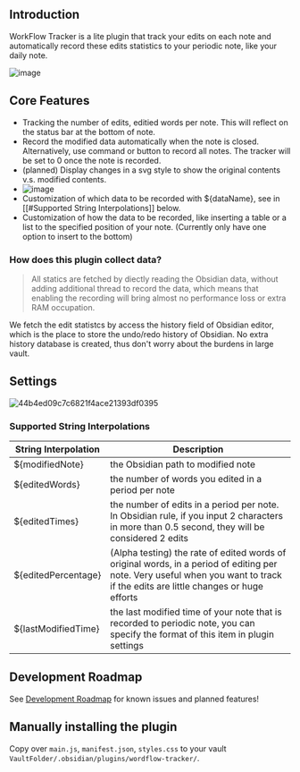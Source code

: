 ## Introduction
WorkFlow Tracker is a lite plugin that track your edits on each note and automatically record these edits statistics to your periodic note, like your daily note. 

![image](https://github.com/user-attachments/assets/bb8e3ba5-7e10-4576-b8b3-0d839a7ffa2f)




## Core Features
- Tracking the number of edits, editied words per note. This will reflect on the status bar at the bottom of note. 
- Record the modified data automatically when the note is closed. Alternatively, use command or button to record all notes. The tracker will be set to 0 once the note is recorded.
- (planned) Display changes in a svg style to show the original contents v.s. modified contents. 
- ![image](https://github.com/user-attachments/assets/b4bc50e8-89d2-4d9f-bf99-2cfcd14e1569)
- Customization of which data to be recorded with ${dataName}, see in [[#Supported String Interpolations]] below. 
- Customization of how the data to be recorded, like inserting a table or a list to the specified position of your note. (Currently only have one option to insert to the bottom)

### How does this plugin collect data?
> All statics are fetched by diectly reading the Obsidian data, without adding additional thread to record the data, which means that enabling the recording will bring almost no performance loss or extra RAM occupation.

We fetch the edit statistcs by access the history field of Obsidian editor, which is the place to store the undo/redo history of Obsidian. No extra history database is created, thus don't worry about the burdens in large vault. 
## Settings 
![44b4ed09c7c6821f4ace21393df0395](https://github.com/user-attachments/assets/36fdf7f9-173d-46f5-bb92-b7ce5b634b03)
### Supported String Interpolations
| String Interpolation  | Description |
| ------------------- | ------------------- |
| ${modifiedNote}    | the Obsidian path to modified note |
| ${editedWords} | the number of words you edited in a period per note |
| ${editedTimes} | the number of edits in a period per note. In Obsidian rule, if you input 2 characters in more than 0.5 second, they will be considered 2 edits |
| ${editedPercentage} | (Alpha testing) the rate of edited words of original words, in a period of editing per note. Very useful when you want to track if the edits are little changes or huge efforts |
| ${lastModifiedTime} | the last modified time of your note that is recorded to periodic note, you can specify the format of this item in plugin settings |

## Development Roadmap
See [Development Roadmap](https://github.com/LeCheenaX/WordFlow-Tracker/wiki/Development-RoadMap) for known issues and planned features! 

## Manually installing the plugin

Copy over `main.js`, `manifest.json`, `styles.css` to your vault `VaultFolder/.obsidian/plugins/wordflow-tracker/`.

